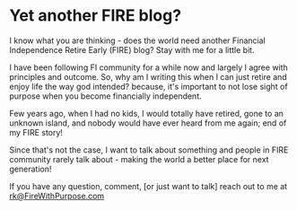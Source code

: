 # Yet another FIRE blog?

I know what you are thinking - does the world need another Financial Independence Retire Early (FIRE) blog? Stay with me for a little bit.

I have been following FI community for a while now and largely I agree with principles and outcome. So, why am I writing this when I can just retire and enjoy life the way god intended? because, it's important to not lose sight of purpose when you become financially independent.


Few years ago, when I had no kids, I would totally have retired, gone to an unknown island, and nobody would have ever heard from me again; end of my FIRE story!

Since that's not the case, I want to talk about something and people in FIRE community rarely talk about - making the world a better place for next generation! 




















If you have any question, comment, [or just want to talk] reach out to me at rk@FireWithPurpose.com 





